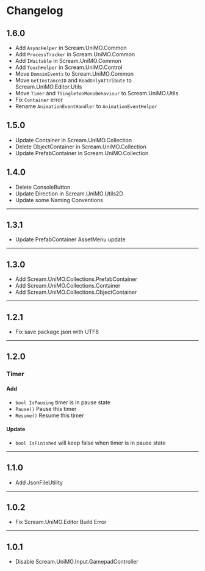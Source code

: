 # Changelog

## 1.6.0

- Add `AsyncHelper` in Scream.UniMO.Common
- Add `ProcessTracker` in Scream.UniMO.Common
- Add `IWaitable` in Scream.UniMO.Common
- Add `TouchHelper` in Scream.UniMO.Control
- Move `DomainEvents` to Scream.UniMO.Common
- Move `GetInstanceID` and `ReadOnlyAttribute` to Scream.UniMO.Editor.Utils
- Move `Timer` and `TSingletonMonoBehaviour` to Scream.UniMO.Utils
- Fix `Container` error
- Rename `AnimationEventHandler` to `AnimationEventHelper`

## 1.5.0

- Update Container in Scream.UniMO.Collection
- Delete ObjectContainer in Scream.UniMO.Collection
- Update PrefabContainer in Scream.UniMO.Collection

## 1.4.0

- Delete ConsoleButton
- Update Direction in Scream.UniMO.Utils2D
- Update some Naming Conventions

---

## 1.3.1

- Update PrefabContainer AssetMenu update

---

## 1.3.0

- Add Scream.UniMO.Collections.PrefabContainer
- Add Scream.UniMO.Collections.Container
- Add Scream.UniMO.Collections.ObjectContainer

---

## 1.2.1

- Fix save package.json with UTF8

---

## 1.2.0

### Timer

#### Add

- `bool IsPausing` timer is in pause state
- `Pause()` Pause this timer
- `Resume()` Resume this timer

#### Update

- `bool IsFinished` will keep false when timer is in pause state

---

## 1.1.0

- Add JsonFileUtility

---

## 1.0.2

- Fix Scream.UniMO.Editor Build Error

---

## 1.0.1

- Disable Scream.UniMO.Input.GamepadController
